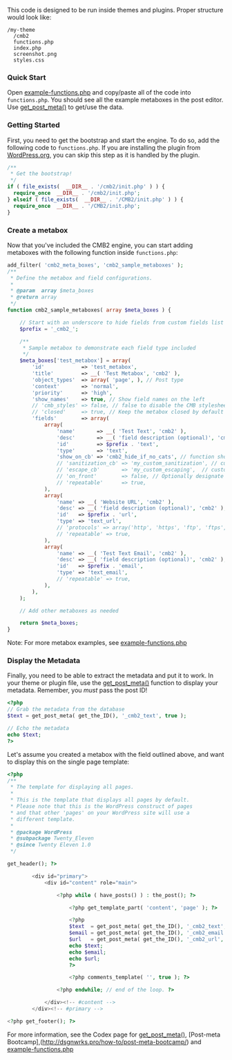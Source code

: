 This code is designed to be run inside themes and plugins. Proper structure would look like:

```
/my-theme
  /cmb2
  functions.php
  index.php
  screenshot.png
  styles.css
```

### Quick Start

Open [example-functions.php](https://github.com/WebDevStudios/CMB2/blob/master/example-functions.php) and copy/paste all of the code into `functions.php`. You should see all the example metaboxes in the post editor. Use [get_post_meta()](http://codex.wordpress.org/Function_Reference/get_post_meta) to get/use the data.

### Getting Started

First, you need to get the bootstrap and start the engine. To do so, add the following code to `functions.php`. If you are installing the plugin from [WordPress.org](https://wordpress.org/plugins/cmb2/), you can skip this step as it is handled by the plugin.

```php
/**
 * Get the bootstrap!
 */
if ( file_exists(  __DIR__ . '/cmb2/init.php' ) ) {
  require_once  __DIR__ . '/cmb2/init.php';
} elseif ( file_exists(  __DIR__ . '/CMB2/init.php' ) ) {
  require_once  __DIR__ . '/CMB2/init.php';
}
```

### Create a metabox

Now that you've included the CMB2 engine, you can start adding metaboxes with the following function inside `functions.php`:

```php
add_filter( 'cmb2_meta_boxes', 'cmb2_sample_metaboxes' );
/**
 * Define the metabox and field configurations.
 *
 * @param  array $meta_boxes
 * @return array
 */
function cmb2_sample_metaboxes( array $meta_boxes ) {

	// Start with an underscore to hide fields from custom fields list
	$prefix = '_cmb2_';

	/**
	 * Sample metabox to demonstrate each field type included
	 */
	$meta_boxes['test_metabox'] = array(
		'id'            => 'test_metabox',
		'title'         => __( 'Test Metabox', 'cmb2' ),
		'object_types'  => array( 'page', ), // Post type
		'context'       => 'normal',
		'priority'      => 'high',
		'show_names'    => true, // Show field names on the left
		// 'cmb_styles' => false, // false to disable the CMB stylesheet
		// 'closed'     => true, // Keep the metabox closed by default
		'fields'        => array(
			array(
				'name'       => __( 'Test Text', 'cmb2' ),
				'desc'       => __( 'field description (optional)', 'cmb2' ),
				'id'         => $prefix . 'text',
				'type'       => 'text',
				'show_on_cb' => 'cmb2_hide_if_no_cats', // function should return a bool value
				// 'sanitization_cb' => 'my_custom_sanitization', // custom sanitization callback parameter
				// 'escape_cb'       => 'my_custom_escaping',  // custom escaping callback parameter
				// 'on_front'        => false, // Optionally designate a field to wp-admin only
				// 'repeatable'      => true,
			),
			array(
				'name' => __( 'Website URL', 'cmb2' ),
				'desc' => __( 'field description (optional)', 'cmb2' ),
				'id'   => $prefix . 'url',
				'type' => 'text_url',
				// 'protocols' => array('http', 'https', 'ftp', 'ftps', 'mailto', 'news', 'irc', 'gopher', 'nntp', 'feed', 'telnet'), // Array of allowed protocols
				// 'repeatable' => true,
			),
			array(
				'name' => __( 'Test Text Email', 'cmb2' ),
				'desc' => __( 'field description (optional)', 'cmb2' ),
				'id'   => $prefix . 'email',
				'type' => 'text_email',
				// 'repeatable' => true,
			),
		),
	);

	// Add other metaboxes as needed

	return $meta_boxes;
}
```

Note: For more metabox examples, see [example-functions.php](https://github.com/WebDevStudios/CMB2/blob/master/example-functions.php)

### Display the Metadata

Finally, you need to be able to extract the metadata and put it to work. In your theme or plugin file, use the [get_post_meta()](http://codex.wordpress.org/Function_Reference/get_post_meta) function to display your metadata. Remember, you *must* pass the post ID!

```php
<?php
// Grab the metadata from the database
$text = get_post_meta( get_the_ID(), '_cmb2_text', true );

// Echo the metadata
echo $text;
?>
```
Let's assume you created a metabox with the field outlined above, and want to display this on the single page template:

```php
<?php
/**
 * The template for displaying all pages.
 *
 * This is the template that displays all pages by default.
 * Please note that this is the WordPress construct of pages
 * and that other 'pages' on your WordPress site will use a
 * different template.
 *
 * @package WordPress
 * @subpackage Twenty_Eleven
 * @since Twenty Eleven 1.0
 */

get_header(); ?>

		<div id="primary">
			<div id="content" role="main">

				<?php while ( have_posts() ) : the_post(); ?>

					<?php get_template_part( 'content', 'page' ); ?>

					<?php
					$text  = get_post_meta( get_the_ID(), '_cmb2_text', true );
					$email = get_post_meta( get_the_ID(), '_cmb2_email', true );
					$url   = get_post_meta( get_the_ID(), '_cmb2_url', true );
					echo $text;
					echo $email;
					echo $url;
					?>

					<?php comments_template( '', true ); ?>

				<?php endwhile; // end of the loop. ?>

			</div><!-- #content -->
		</div><!-- #primary -->

<?php get_footer(); ?>
```

For more information, see the Codex page for [get_post_meta()](http://codex.wordpress.org/Function_Reference/get_post_meta), [Post-meta Bootcamp],(http://dsgnwrks.pro/how-to/post-meta-bootcamp/) and [example-functions.php](https://github.com/WebDevStudios/CMB2/blob/master/example-functions.php)